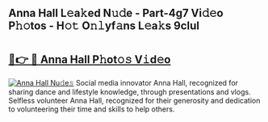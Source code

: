 ## Anna Hall L𝚎a𝚔ed N𝚞𝚍e - Part-4g7 Vi𝚍𝚎o P𝚑𝚘tos - H𝚘𝚝 O𝚗𝚕yf𝚊ns L𝚎a𝚔s 9cIul

# <h2><a href="http://kfel2sq.oniu.top/?m=Anna+Hall">🔗👉 🔴 Anna Hall P𝚑ot𝚘𝚜 V𝚒d𝚎o</a></h2>

[![Anna Hall Nu𝚍e𝚜](https://i.imgur.com/0qMVB7G.gif)](http://kfel2sq.oniu.top/?m=Anna+Hall)
Social media innovator Anna Hall, recognized for sharing dance and lifestyle knowledge, through presentations and vlogs. Selfless volunteer Anna Hall, recognized for their generosity and dedication to volunteering their time and skills to help others.  
